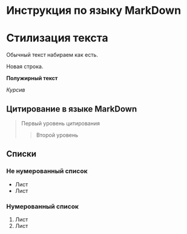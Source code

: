 # Инструкция по языку MarkDown

# Стилизация текста ##

Обычный текст набираем как есть.

Новая строка.

**Полужирный текст**

*Курсив*

## Цитирование в языке MarkDown ##

> Первый уровень цитирования
>> Второй уровень
## Списки
### Не нумерованный список

* Лист
* Лист

### Нумерованный список
1. Лист
2. Лист

